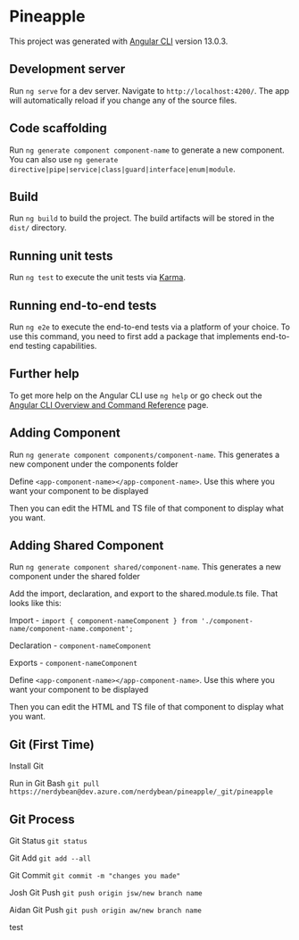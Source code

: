 # Pineapple

This project was generated with [Angular CLI](https://github.com/angular/angular-cli) version 13.0.3.

## Development server

Run `ng serve` for a dev server. Navigate to `http://localhost:4200/`. The app will automatically reload if you change any of the source files.

## Code scaffolding

Run `ng generate component component-name` to generate a new component. You can also use `ng generate directive|pipe|service|class|guard|interface|enum|module`.

## Build

Run `ng build` to build the project. The build artifacts will be stored in the `dist/` directory.

## Running unit tests

Run `ng test` to execute the unit tests via [Karma](https://karma-runner.github.io).

## Running end-to-end tests

Run `ng e2e` to execute the end-to-end tests via a platform of your choice. To use this command, you need to first add a package that implements end-to-end testing capabilities.

## Further help

To get more help on the Angular CLI use `ng help` or go check out the [Angular CLI Overview and Command Reference](https://angular.io/cli) page.

## Adding Component

Run `ng generate component components/component-name`. This generates a new component under the components folder

Define `<app-component-name></app-component-name>`. Use this where you want your component to be displayed

Then you can edit the HTML and TS file of that component to display what you want.

## Adding Shared Component

Run `ng generate component shared/component-name`. This generates a new component under the shared folder

Add the import, declaration, and export to the shared.module.ts file. That looks like this:

Import - `import { component-nameComponent } from './component-name/component-name.component';`

Declaration - `component-nameComponent`

Exports - `component-nameComponent`

Define `<app-component-name></app-component-name>`. Use this where you want your component to be displayed

Then you can edit the HTML and TS file of that component to display what you want.

## Git (First Time)

Install Git

Run in Git Bash `git pull https://nerdybean@dev.azure.com/nerdybean/pineapple/_git/pineapple`

## Git Process

Git Status `git status`

Git Add `git add --all`

Git Commit `git commit -m "changes you made"`

Josh
Git Push `git push origin jsw/new branch name`

Aidan
Git Push `git push origin aw/new branch name`

test
